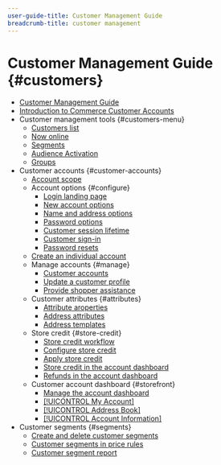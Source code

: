 ```yaml
---
user-guide-title: Customer Management Guide
breadcrumb-title: customer management
---
```


# Customer Management Guide {#customers}

+ [Customer Management Guide](guide-overview.md)
+ [Introduction to Commerce Customer Accounts](customers-introduction.md)
+ Customer management tools {#customers-menu}
  + [Customers list](customers-all.md)
  + [Now online](now-online.md)
  + [Segments](customer-segments.md)
  + [Audience Activation](audience-activation.md)
  + [Groups](customer-groups.md)
+ Customer accounts {#customer-accounts}
  + [Account scope](customer-account-scope.md)
  + Account options {#configure}
    + [Login landing page](login-landing-page.md)
    + [New account options](account-options-new.md)
    + [Name and address options](name-address-options.md)
    + [Password options](password-options.md)
    + [Customer session lifetime](customer-online-options.md)
    + [Customer sign-in](customer-sign-in.md)
    + [Password resets](password-reset.md)
  + [Create an individual account](account-create.md)
  + Manage accounts {#manage}
    + [Customer accounts](manage-account.md)
    + [Update a customer profile](update-account.md)
    + [Provide shopper assistance](login-as-customer.md)
  + Customer attributes {#attributes}
    + [Attribute aroperties](attribute-properties.md)
    + [Address attributes](address-attributes.md)
    + [Address templates](address-templates.md)
  + Store credit {#store-credit}
    + [Store credit workflow](store-credit.md)
    + [Configure store credit](credit-configure.md)
    + [Apply store credit](store-credit-using.md)
    + [Store credit in the account dashboard](account-dashboard-store-credit.md)
    + [Refunds in the account dashboard](refunds-customer-account.md)
  + Customer account dashboard {#storefront}
    + [Manage the account dashboard](account-dashboard.md)
    + [[!UICONTROL My Account]](account-dashboard-my-account.md)
    + [[!UICONTROL Address Book]](account-dashboard-address-book.md)
    + [[!UICONTROL Account Information]](account-dashboard-account-information.md)
+ Customer segments {#segments}
  + [Create and delete customer segments](customer-segment-create.md)
  + [Customer segments in price rules](customer-segment-price-rule.md)
  + [Customer segment report](customer-segment-reports.md)

